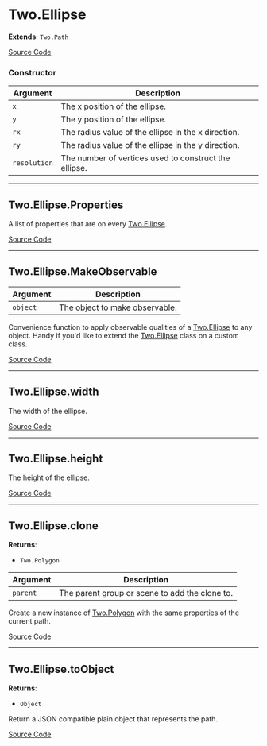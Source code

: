 # Two.Ellipse


<div class="extends">

__Extends__: `Two.Path`

</div>





<div class="meta">

  [Source Code](https://github.com/jonobr1/two.js/blob/dev/src/shapes/ellipse.js#L11)

</div>



### Constructor


| Argument | Description |
| ---- | ----------- |
| `x` | The x position of the ellipse. |
| `y` | The y position of the ellipse. |
| `rx` | The radius value of the ellipse in the x direction. |
| `ry` | The radius value of the ellipse in the y direction. |
| `resolution` | The number of vertices used to construct the ellipse. |



---

<div class="static member ">

## Two.Ellipse.Properties








<div class="properties">

A list of properties that are on every [Two.Ellipse](/documentation/ellipse).

</div>








<div class="meta">

  [Source Code](https://github.com/jonobr1/two.js/blob/dev/src/shapes/ellipse.js#L55)

</div>






</div>



---

<div class="static function ">

## Two.Ellipse.MakeObservable










<div class="params">

| Argument | Description |
| ---- | ----------- |
| `object` | The object to make observable. |
</div>




<div class="description">

Convenience function to apply observable qualities of a [Two.Ellipse](/documentation/ellipse) to any object. Handy if you'd like to extend the [Two.Ellipse](/documentation/ellipse) class on a custom class.

</div>



<div class="meta">

  [Source Code](https://github.com/jonobr1/two.js/blob/dev/src/shapes/ellipse.js#L61)

</div>






</div>



---

<div class="instance member ">

## Two.Ellipse.width








<div class="properties">

The width of the ellipse.

</div>








<div class="meta">

  [Source Code](https://github.com/jonobr1/two.js/blob/dev/src/shapes/ellipse.js#L37)

</div>






</div>



---

<div class="instance member ">

## Two.Ellipse.height








<div class="properties">

The height of the ellipse.

</div>








<div class="meta">

  [Source Code](https://github.com/jonobr1/two.js/blob/dev/src/shapes/ellipse.js#L42)

</div>






</div>



---

<div class="instance function ">

## Two.Ellipse.clone




<div class="returns">

__Returns__:



+ `Two.Polygon`




</div>







<div class="params">

| Argument | Description |
| ---- | ----------- |
| `parent` | The parent group or scene to add the clone to. |
</div>




<div class="description">

Create a new instance of [Two.Polygon](/documentation/polygon) with the same properties of the current path.

</div>



<div class="meta">

  [Source Code](https://github.com/jonobr1/two.js/blob/dev/src/shapes/ellipse.js#L164)

</div>






</div>



---

<div class="instance function ">

## Two.Ellipse.toObject




<div class="returns">

__Returns__:



+ `Object`




</div>










<div class="description">

Return a JSON compatible plain object that represents the path.

</div>



<div class="meta">

  [Source Code](https://github.com/jonobr1/two.js/blob/dev/src/shapes/ellipse.js#L198)

</div>






</div>


